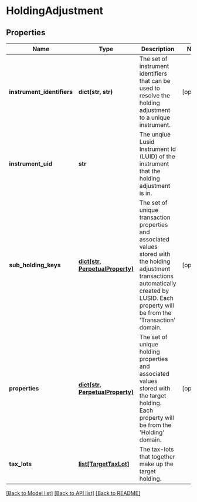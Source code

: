 # HoldingAdjustment

## Properties
Name | Type | Description | Notes
------------ | ------------- | ------------- | -------------
**instrument_identifiers** | **dict(str, str)** | The set of instrument identifiers that can be used to resolve the holding adjustment to a unique instrument. | [optional] 
**instrument_uid** | **str** | The unqiue Lusid Instrument Id (LUID) of the instrument that the holding adjustment is in. | 
**sub_holding_keys** | [**dict(str, PerpetualProperty)**](PerpetualProperty.md) | The set of unique transaction properties and associated values stored with the holding adjustment transactions automatically created by LUSID. Each property will be from the &#39;Transaction&#39; domain. | [optional] 
**properties** | [**dict(str, PerpetualProperty)**](PerpetualProperty.md) | The set of unique holding properties and associated values stored with the target holding. Each property will be from the &#39;Holding&#39; domain. | [optional] 
**tax_lots** | [**list[TargetTaxLot]**](TargetTaxLot.md) | The tax-lots that together make up the target holding. | 

[[Back to Model list]](../README.md#documentation-for-models) [[Back to API list]](../README.md#documentation-for-api-endpoints) [[Back to README]](../README.md)


